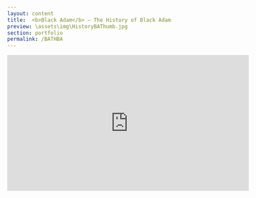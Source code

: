 ```yaml
---
layout: content
title:  <b>Black Adam</b> — The History of Black Adam
preview: \assets\img\HistoryBAThumb.jpg
section: portfolio
permalink: /BATHBA
---
```



<body><center><iframe width="560" height="315" src="https://www.youtube.com/embed/I9B6rwW35GQ" title="YouTube video player" frameborder="0" allow="accelerometer; autoplay; clipboard-write; encrypted-media; gyroscope; picture-in-picture; web-share" allowfullscreen></iframe></center></body>